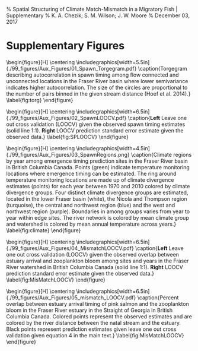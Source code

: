 % Spatial Structuring of Climate Match-Mismatch in a Migratory Fish | Supplementary
% K. A. Chezik; S. M. Wilson; J. W. Moore
% December 03, 2017

# Supplementary Figures

\begin{figure}[H]
\centering
\includegraphics[width=5.5in]{./99_figures/Aux_Figures/01_Spawn_Torgegram.pdf}
\caption{Torgegram describing autocorrelation in spawn timing among flow connected and unconnected locations in the Fraser River basin where lower semivariance indicates higher autocorrelation. The size of the circles are proportional to the number of pairs binned in the given stream distance (Hoef et al. 2014).}
\label{fig:torg}
\end{figure}

\begin{figure}[H]
\centering
\includegraphics[width=6.5in]{./99_figures/Aux_Figures/02_SpawnLOOCV.pdf}
\caption{**Left** Leave one out cross validation (LOOCV) given the observed spawn timing estimates (solid line 1:1). **Right** LOOCV prediction standard error estimate given the observed data.} 
\label{fig:SPLOOCV}
\end{figure}

\begin{figure}[H]
\centering
\includegraphics[width=4.5in]{./99_figures/Aux_Figures/03_SpawnRegions.png}
\caption{Climate regions by year among emergence timing prediction sites in the Fraser River basin in British Columbia Canada. Points (green) indicate temperature monitoring locations where emergence timing can be estimated. The ring around temperature monitoring locations are made up of climate divergence estimates (points) for each year between 1970 and 2010 colored by climate divergence groups. Four distinct climate divergence groups are estimated, located in the lower Fraser basin (white), the Nicola and Thompson region (turquoise), the central and northwest region (blue) and the west and northwest region (purple). Boundaries in among groups varies from year to year within edge sites. The river network is colored by mean climate group and watershed is colored by mean annual temperature across years.} 
\label{fig:climate}
\end{figure}

\begin{figure}[H]
\centering
\includegraphics[width=6.5in]{./99_figures/Aux_Figures/04_MismatchLOOCV.pdf}
\caption{**Left** Leave one out cross validation (LOOCV) given the observed overlap between estuary arrival and zooplankton bloom among sites and years in the Fraser River watershed in British Columbia Canada (solid line 1:1). **Right** LOOCV prediction standard error estimate given the observed data.} 
\label{fig:MisMatchLOOCV}
\end{figure}

\begin{figure}[H]
\centering
\includegraphics[width=6.5in]{./99_figures/Aux_Figures/05_mismatch_LOOCV.pdf}
\caption{Percent overlap between estuary arrival timing of pink salmon and the zooplankton bloom in the Fraser River estuary in the Straight of Georgia in British Columbia Canada. Colored points represent the observed estimates and are colored by the river distance between the natal stream and the estuary. Black points represent prediction estimates given leave one out cross validation given equation 4 in the main text.} 
\label{fig:MisMatchLOOCV}
\end{figure}
